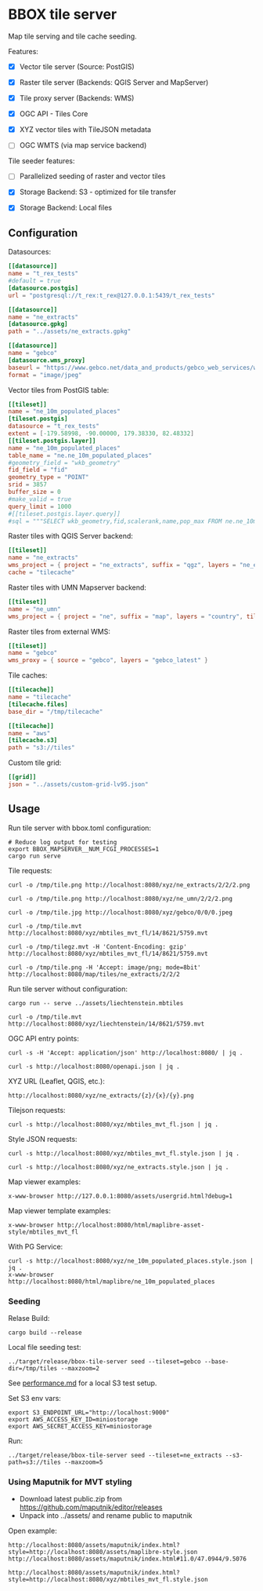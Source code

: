 # BBOX tile server

Map tile serving and tile cache seeding.

Features:
- [x] Vector tile server (Source: PostGIS)
- [x] Raster tile server (Backends: QGIS Server and MapServer)
- [x] Tile proxy server (Backends: WMS)
- [x] OGC API - Tiles Core
- [x] XYZ vector tiles with TileJSON metadata
- [ ] OGC WMTS (via map service backend)


Tile seeder features:
- [ ] Parallelized seeding of raster and vector tiles
- [x] Storage Backend: S3 - optimized for tile transfer
- [x] Storage Backend: Local files


## Configuration

Datasources:
```toml
[[datasource]]
name = "t_rex_tests"
#default = true
[datasource.postgis]
url = "postgresql://t_rex:t_rex@127.0.0.1:5439/t_rex_tests"

[[datasource]]
name = "ne_extracts"
[datasource.gpkg]
path = "../assets/ne_extracts.gpkg"

[[datasource]]
name = "gebco"
[datasource.wms_proxy]
baseurl = "https://www.gebco.net/data_and_products/gebco_web_services/web_map_service/mapserv?version=1.3.0"
format = "image/jpeg"
```

Vector tiles from PostGIS table:
```toml
[[tileset]]
name = "ne_10m_populated_places"
[tileset.postgis]
datasource = "t_rex_tests"
extent = [-179.58998, -90.00000, 179.38330, 82.48332]
[[tileset.postgis.layer]]
name = "ne_10m_populated_places"
table_name = "ne.ne_10m_populated_places"
#geometry_field = "wkb_geometry"
fid_field = "fid"
geometry_type = "POINT"
srid = 3857
buffer_size = 0
#make_valid = true
query_limit = 1000
#[[tileset.postgis.layer.query]]
#sql = """SELECT wkb_geometry,fid,scalerank,name,pop_max FROM ne.ne_10m_populated_places"""
```

Raster tiles with QGIS Server backend:
```toml
[[tileset]]
name = "ne_extracts"
wms_project = { project = "ne_extracts", suffix = "qgz", layers = "ne_extracts" }
cache = "tilecache"
```

Raster tiles with UMN Mapserver backend:
```toml
[[tileset]]
name = "ne_umn"
wms_project = { project = "ne", suffix = "map", layers = "country", tile_size = 512 }
```

Raster tiles from external WMS:
```toml
[[tileset]]
name = "gebco"
wms_proxy = { source = "gebco", layers = "gebco_latest" }
```

Tile caches:
```toml
[[tilecache]]
name = "tilecache"
[tilecache.files]
base_dir = "/tmp/tilecache"

[[tilecache]]
name = "aws"
[tilecache.s3]
path = "s3://tiles"
```

Custom tile grid:
```toml
[[grid]]
json = "../assets/custom-grid-lv95.json"
```


## Usage

Run tile server with bbox.toml configuration:

    # Reduce log output for testing
    export BBOX_MAPSERVER__NUM_FCGI_PROCESSES=1
    cargo run serve

Tile requests:

    curl -o /tmp/tile.png http://localhost:8080/xyz/ne_extracts/2/2/2.png

    curl -o /tmp/tile.png http://localhost:8080/xyz/ne_umn/2/2/2.png

    curl -o /tmp/tile.jpg http://localhost:8080/xyz/gebco/0/0/0.jpeg

    curl -o /tmp/tile.mvt http://localhost:8080/xyz/mbtiles_mvt_fl/14/8621/5759.mvt

    curl -o /tmp/tilegz.mvt -H 'Content-Encoding: gzip' http://localhost:8080/xyz/mbtiles_mvt_fl/14/8621/5759.mvt

    curl -o /tmp/tile.png -H 'Accept: image/png; mode=8bit' http://localhost:8080/map/tiles/ne_extracts/2/2/2

Run tile server without configuration:

    cargo run -- serve ../assets/liechtenstein.mbtiles

    curl -o /tmp/tile.mvt http://localhost:8080/xyz/liechtenstein/14/8621/5759.mvt

OGC API entry points:

    curl -s -H 'Accept: application/json' http://localhost:8080/ | jq .

    curl -s http://localhost:8080/openapi.json | jq .

XYZ URL (Leaflet, QGIS, etc.):

    http://localhost:8080/xyz/ne_extracts/{z}/{x}/{y}.png

Tilejson requests:

    curl -s http://localhost:8080/xyz/mbtiles_mvt_fl.json | jq .

Style JSON requests:

    curl -s http://localhost:8080/xyz/mbtiles_mvt_fl.style.json | jq .

    curl -s http://localhost:8080/xyz/ne_extracts.style.json | jq .

Map viewer examples:

    x-www-browser http://127.0.0.1:8080/assets/usergrid.html?debug=1

Map viewer template examples:

    x-www-browser http://localhost:8080/html/maplibre-asset-style/mbtiles_mvt_fl

With PG Service:

    curl -s http://localhost:8080/xyz/ne_10m_populated_places.style.json | jq .
    x-www-browser http://localhost:8080/html/maplibre/ne_10m_populated_places


### Seeding

Relase Build:

    cargo build --release

Local file seeding test:

    ../target/release/bbox-tile-server seed --tileset=gebco --base-dir=/tmp/tiles --maxzoom=2

See [performance.md](./performance.md) for a local S3 test setup.

Set S3 env vars:

    export S3_ENDPOINT_URL="http://localhost:9000"
    export AWS_ACCESS_KEY_ID=miniostorage
    export AWS_SECRET_ACCESS_KEY=miniostorage

Run:

    ../target/release/bbox-tile-server seed --tileset=ne_extracts --s3-path=s3://tiles --maxzoom=5


### Using Maputnik for MVT styling

* Download latest public.zip from https://github.com/maputnik/editor/releases
* Unpack into ../assets/ and rename public to maputnik

Open example:

    http://localhost:8080/assets/maputnik/index.html?style=http://localhost:8080/assets/maplibre-style.json
    http://localhost:8080/assets/maputnik/index.html#11.0/47.0944/9.5076

    http://localhost:8080/assets/maputnik/index.html?style=http://localhost:8080/xyz/mbtiles_mvt_fl.style.json
